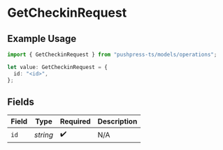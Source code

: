 # GetCheckinRequest

## Example Usage

```typescript
import { GetCheckinRequest } from "pushpress-ts/models/operations";

let value: GetCheckinRequest = {
  id: "<id>",
};
```

## Fields

| Field              | Type               | Required           | Description        |
| ------------------ | ------------------ | ------------------ | ------------------ |
| `id`               | *string*           | :heavy_check_mark: | N/A                |